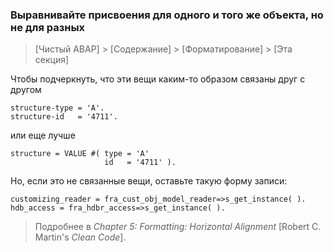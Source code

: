 ### Выравнивайте присвоения для одного и того же объекта, но не для разных

> [Чистый ABAP] > [Содержание] > [Форматирование] > [Эта секция]

Чтобы подчеркнуть, что эти вещи каким-то образом связаны друг с другом

```ABAP
structure-type = 'A'.
structure-id   = '4711'.
```

или еще лучше

```ABAP
structure = VALUE #( type = 'A'
                     id   = '4711' ).
```

Но, если это не связанные вещи, оставьте такую форму записи:

```ABAP
customizing_reader = fra_cust_obj_model_reader=>s_get_instance( ).
hdb_access = fra_hdbr_access=>s_get_instance( ).
```

> Подробнее в _Chapter 5: Formatting: Horizontal Alignment_ [Robert C. Martin's _Clean Code_].